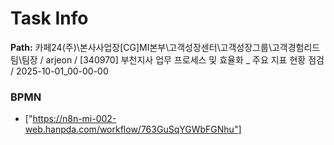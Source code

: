 # Task Info

**Path:** 카페24(주)\본사사업장\[CG]MI본부\고객성장센터\고객성장그룹\고객경험리드팀\팀장 / arjeon / [340970] 부천지사 업무 프로세스 및 효율화 _ 주요 지표 현황 점검 / 2025-10-01_00-00-00

### BPMN
- ["https://n8n-mi-002-web.hanpda.com/workflow/763GuSqYGWbFGNhu"]

